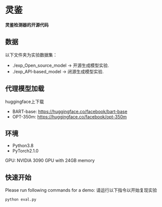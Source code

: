 # 灵鉴
**灵鉴检测器的开源代码**

## 数据
以下文件夹为实验数据集：
* ./exp_Open_source_model -> 开源生成模型实验.
* ./exp_API-based_model -> 闭源生成模型实验.

## 代理模型加载
huggingface上下载
* BART-base: https://huggingface.co/facebook/bart-base
* OPT-350m: https://huggingface.co/facebook/opt-350m


## 环境
* Python3.8
* PyTorch2.1.0

GPU: NVIDIA 3090 GPU with 24GB memory

## 快速开始
Please run following commands for a demo:
请运行以下指令以开始复现实验
```
python eval.py
```



